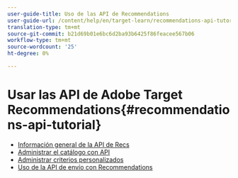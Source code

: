 ```yaml
---
user-guide-title: Uso de las API de Recommendations
user-guide-url: /content/help/en/target-learn/recommendations-api-tutorial/recs-api-overview.html
translation-type: tm+mt
source-git-commit: b21d69b01e6bc6d2ba93b6425f86feacee567b06
workflow-type: tm+mt
source-wordcount: '25'
ht-degree: 0%

---
```



# Usar las API de Adobe Target Recommendations{#recommendations-api-tutorial}

+ [Información general de la API de Recs](recs-api-overview.md)
+ [Administrar el catálogo con API](manage-catalog.md)
+ [Administrar criterios personalizados](manage-custom-criteria.md)
+ [Uso de la API de envío con Recommendations](fetch-recs-server-side-delivery-api.md)

<!--+ [Debug API calls](6debug.md)
+ [Download the Calculated Recommendations CSV](7download-calc-recs-csv.md)-->

<!--
+ Managing your Catalog with APIs{#manage-catalog}
  + [Create and update items](manage-catalog/saveEntities.md)
  + [Delete items](manage-catalog/deleteEntities.md)
  + [Delete All Items](manage-catalog/concepts.md)
  + [Get item details](manage-catalog/base-implementation.md)
+ Managing Custom Criteria{#use-cases}
  + [Home Page](use-cases/home-page.md)
  + [Product Pages](use-cases/product-pages.md)
  + [Category Pages](use-cases/category-pages.md)
  + [Add to Cart Modals](use-cases/add-to-cart-modals.md)
  + [Cart Page](use-cases/cart-page.md)
  + [Order Confirmation Page](use-cases/order-confirmation-page.md)-->
